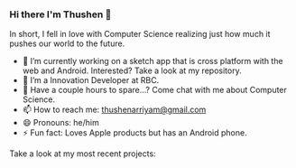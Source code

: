 ### Hi there I'm Thushen 👋 

In short, I fell in love with Computer Science realizing just how much it pushes our world to the future.

- 🔭 I’m currently working on a sketch app that is cross platform with the web and Android. Interested?  Take a look at my repository.
- 👯 I’m a Innovation Developer at RBC.
- 💬 Have a couple hours to spare…? Come chat with me about Computer Science.
- 📫 How to reach me: thushenarriyam@gmail.com
- 😄 Pronouns: he/him
- ⚡ Fun fact: Loves Apple products but has an Android phone.

Take a look at my most recent projects:
<!--
**arriyam/arriyam** is a ✨ _special_ ✨ repository because its `README.md` (this file) appears on your GitHub profile.

Here are some ideas to get you started:

- 🔭 I’m currently working on ...
- 🌱 I’m currently learning ...
- 👯 I’m looking to collaborate on ...
- 🤔 I’m looking for help with ...
- 💬 Ask me about ...
- 📫 How to reach me: ...
- 😄 Pronouns: ...
- ⚡ Fun fact: ...
-->
